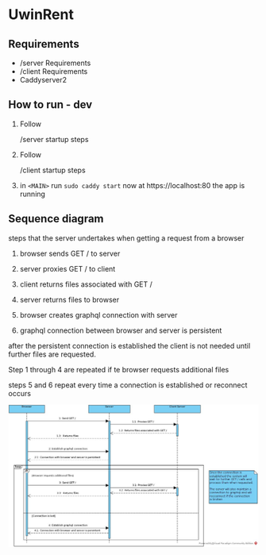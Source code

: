 # UwinRent

## Requirements
* <MAIN>/server Requirements
* <MAIN>/client Requirements
* Caddyserver2 

## How to run - dev

1. Follow <MAIN>/server startup steps

2. Follow <MAIN>/client startup steps

3. in `<MAIN>` run `sudo caddy start`
   now at https://localhost:80 the app is running


## Sequence diagram 

steps that the server undertakes when getting a request from a browser

1. browser sends GET / to server

2. server proxies GET / to client

3. client returns files associated with GET /

4. server returns files to browser

5. browser creates graphql connection with server

6. graphql connection between browser and server is persistent

after the persistent connection is established the client is not needed until further files are requested.

Step 1 through 4 are repeated if te browser requests additional files

steps 5 and 6 repeat every time a connection is established or reconnect occurs

![Alt text](/images/BaseCodeStructure.jpg)

